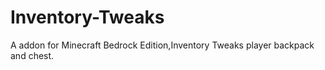 # Inventory-Tweaks
A addon for Minecraft Bedrock Edition,Inventory Tweaks player backpack and chest.
